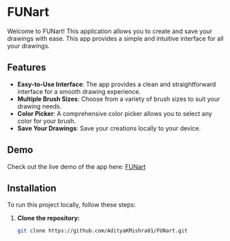# FUNart

Welcome to FUNart! This application allows you to create and save your drawings with ease. This app provides a simple and intuitive interface for all your drawings.

## Features

- **Easy-to-Use Interface**: The app provides a clean and straightforward interface for a smooth drawing experience.
- **Multiple Brush Sizes**: Choose from a variety of brush sizes to suit your drawing needs.
- **Color Picker**: A comprehensive color picker allows you to select any color for your brush.
- **Save Your Drawings**: Save your creations locally to your device.

## Demo

Check out the live demo of the app here: [FUNart](https://funart-rouge.vercel.app)

## Installation

To run this project locally, follow these steps:

1. **Clone the repository:**
   ```bash
   git clone https://github.com/AdityaKMishra01/FUNart.git
